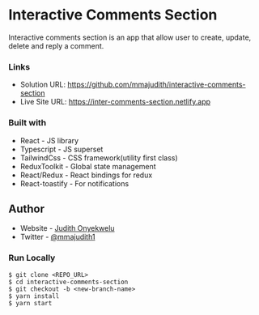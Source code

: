 # Interactive Comments Section

Interactive comments section is an app that allow user to create, update, delete and reply a comment.

### Links

- Solution URL: https://github.com/mmajudith/interactive-comments-section
- Live Site URL: https://inter-comments-section.netlify.app

### Built with

- React - JS library
- Typescript - JS superset
- TailwindCss - CSS framework(utility first class)
- ReduxToolkit - Global state management
- React/Redux - React bindings for redux
- React-toastify - For notifications

## Author

- Website - [Judith Onyekwelu](https://judith-portfolio.vercel.app/)
- Twitter - [@mmajudith1](https://www.twitter.com/mmajudith1)

### Run Locally

```
$ git clone <REPO_URL>
$ cd interactive-comments-section
$ git checkout -b <new-branch-name>
$ yarn install
$ yarn start
```
